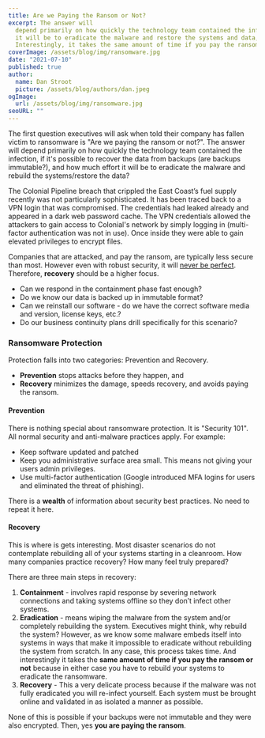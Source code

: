 ```yaml
---
title: Are we Paying the Ransom or Not?
excerpt: The answer will 
  depend primarily on how quickly the technology team contained the infection, how much effort 
  it will be to eradicate the malware and restore the systems and data, and whether backups are immutable.
  Interestingly, it takes the same amount of time if you pay the ransom or not!
coverImage: /assets/blog/img/ransomware.jpg
date: "2021-07-10"
published: true
author:
  name: Dan Stroot
  picture: /assets/blog/authors/dan.jpeg
ogImage:
  url: /assets/blog/img/ransomware.jpg
seoURL: ""
---
```


The first question executives will ask when told their company has fallen victim to ransomware is "Are we paying the ransom or not?". The answer will depend primarily on how quickly the technology team contained the infection, if it's possible to recover the data from backups (are backups immutable?), and how much effort it will be to eradicate the malware and rebuild the systems/restore the data?

The Colonial Pipeline breach that crippled the East Coast’s fuel supply recently was not particularly sophisticated. It has been traced back to a VPN login that was compromised. The credentials had leaked already and appeared in a dark web password cache. The VPN credentials allowed the attackers to gain access to Colonial's network by simply logging in (multi-factor authentication was not in use). Once inside they were able to gain elevated privileges to encrypt files.

Companies that are attacked, and pay the ransom, are typically less secure than most. However even with robust security, it will [never be perfect](/posts/2015-09-26-is-it-secure).  Therefore, **recovery** should be a higher focus.

* Can we respond in the containment phase fast enough?
* Do we know our data is backed up in immutable format?
* Can we reinstall our software - do we have the correct software media and version, license keys, etc.?
* Do our business continuity plans drill specifically for this scenario?

### Ransomware Protection

Protection falls into two categories: Prevention and Recovery.

* **Prevention** stops attacks before they happen, and
* **Recovery** minimizes the damage, speeds recovery, and avoids paying the ransom.

#### Prevention

There is nothing special about ransomware protection. It is "Security 101". All normal security and anti-malware practices apply.  For example:

* Keep software updated and patched
* Keep you administrative surface area small. This means not giving your users admin privileges.
* Use multi-factor authentication (Google introduced MFA logins for users and eliminated the threat of phishing).

There is a **wealth** of information about security best practices.  No need to repeat it here.  

#### Recovery

This is where is gets interesting. Most disaster scenarios do not contemplate rebuilding all of your systems starting in a cleanroom. How many companies practice recovery?  How many feel truly prepared?

There are three main steps in recovery:

1. **Containment** - involves rapid response by severing network connections and taking systems offline so they don’t infect other systems.
2. **Eradication** - means wiping the malware from the system and/or completely rebuilding the system. Executives might think, why rebuild the system? However, as we know some malware embeds itself into systems in ways that make it impossible to eradicate without rebuilding the system from scratch. In any case, this process takes time.  And interestingly it takes the **same amount of time if you pay the ransom or not** because in either case you have to rebuild your systems to eradicate the ransomware.
3. **Recovery** - This a very delicate process because if the malware was not fully eradicated you will re-infect yourself. Each system must be brought online and validated in as isolated a manner as possible.

None of this is possible if your backups were not immutable and they were also encrypted.  Then, yes **you are paying the ransom**.
